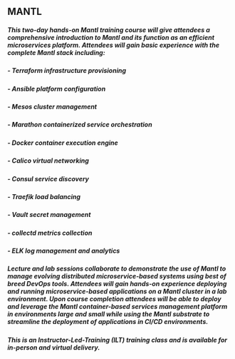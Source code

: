## MANTL

##### This two-day hands-on Mantl training course will give attendees a comprehensive introduction to Mantl and its function as an efficient microservices platform. Attendees will gain basic experience with the complete Mantl stack including:

##### - Terraform infrastructure provisioning
##### - Ansible platform configuration
##### - Mesos cluster management
##### - Marathon containerized service orchestration
##### - Docker container execution engine
##### - Calico virtual networking
##### - Consul service discovery
##### - Traefik load balancing
##### - Vault secret management
##### - collectd metrics collection
##### - ELK log management and analytics

##### Lecture and lab sessions collaborate to demonstrate the use of Mantl to manage evolving distributed microservice-based systems using best of breed DevOps tools. Attendees will gain hands-on experience deploying and running microservice-based applications on a Mantl cluster in a lab environment. Upon course completion attendees will be able to deploy and leverage the Mantl container-based services management platform in environments large and small while using the Mantl substrate to streamline the deployment of applications in CI/CD environments.

##### This is an Instructor-Led-Training (ILT) training class and is available for in-person and virtual delivery.
